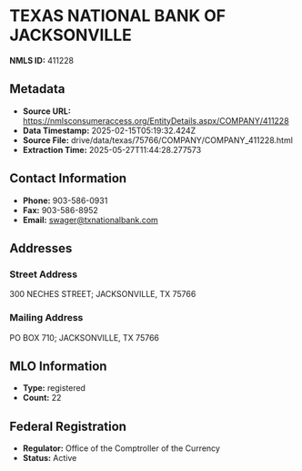 # TEXAS NATIONAL BANK OF JACKSONVILLE

**NMLS ID:** 411228

## Metadata
- **Source URL:** https://nmlsconsumeraccess.org/EntityDetails.aspx/COMPANY/411228
- **Data Timestamp:** 2025-02-15T05:19:32.424Z
- **Source File:** drive/data/texas/75766/COMPANY/COMPANY_411228.html
- **Extraction Time:** 2025-05-27T11:44:28.277573

## Contact Information
- **Phone:** 903-586-0931
- **Fax:** 903-586-8952
- **Email:** swager@txnationalbank.com

## Addresses
### Street Address
300 NECHES STREET; JACKSONVILLE, TX 75766

### Mailing Address
PO BOX 710; JACKSONVILLE, TX 75766

## MLO Information
- **Type:** registered
- **Count:** 22

## Federal Registration
- **Regulator:** Office of the Comptroller of the Currency
- **Status:** Active

